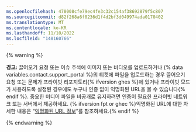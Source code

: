 ```yaml
---
ms.openlocfilehash: 478008cfe79ec4fe3c32c154af38692879f5c807
ms.sourcegitcommit: d82f268a6f0236d1f4d2bf3d049974ada0170402
ms.translationtype: MT
ms.contentlocale: ko-KR
ms.lasthandoff: 11/10/2022
ms.locfileid: "148160766"
---
```

{% warning %}

**경고:** 끌어오기 요청 또는 이슈 주석에 이미지 또는 비디오를 업로드하거나 {% data variables.contact.support_portal %}의 티켓에 파일을 업로드하는 경우 끌어오기 요청 또는 문제가 프라이빗 리포지토리{% ifversion ghes %}에 있거나 프라이빗 모드가 사용하도록 설정된 경우에도 누구나 인증 없이 익명화된 URL을 볼 수 있습니다{% endif %}. 중요한 미디어 파일을 비공개로 유지하려면 인증이 필요한 프라이빗 네트워크 또는 서버에서 제공하세요. {% ifversion fpt or ghec %}익명화된 URL에 대한 자세한 내용은 “[익명화된 URL 정보](/github/authenticating-to-github/about-anonymized-urls)”를 참조하세요.{% endif %}

{% endwarning %}
